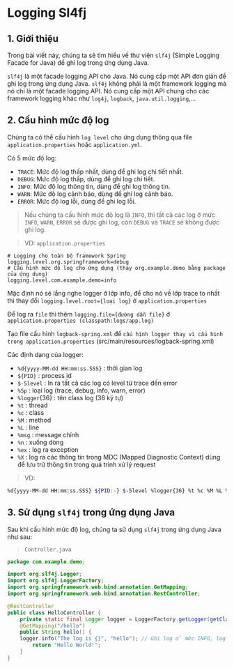 # Logging Sl4fj
## 1. Giới thiệu
Trong bài viết này, chúng ta sẽ tìm hiểu về thư viện `slf4j` (Simple Logging Facade for Java) để ghi log trong ứng dụng Java.

`slf4j` là một facade logging API cho Java. Nó cung cấp một API đơn giản để ghi log trong ứng dụng Java. `slf4j` không phải là một framework logging mà nó chỉ là một facade logging API. Nó cung cấp một API chung cho các framework logging khác như `log4j`, `logback`, `java.util.logging`,...

## 2. Cấu hình mức độ log
Chúng ta có thể cấu hình `log level` cho ứng dụng thông qua file `application.properties` hoặc `application.yml`.

Có 5 mức độ log:
- `TRACE`: Mức độ log thấp nhất, dùng để ghi log chi tiết nhất.
- `DEBUG`: Mức độ log thấp, dùng để ghi log chi tiết.
- `INFO`: Mức độ log thông tin, dùng để ghi log thông tin.
- `WARN`: Mức độ log cảnh báo, dùng để ghi log cảnh báo.
- `ERROR`: Mức độ log lỗi, dùng để ghi log lỗi.

> Nếu chúng ta cấu hình mức độ log là `INFO`, thì tất cả các log ở mức `INFO`, `WARN`, `ERROR` sẽ được ghi log, còn `DEBUG` và `TRACE` sẽ không được ghi log.

>VD: `application.properties`
```properties
# Logging cho toàn bộ framework Spring
logging.level.org.springframework=debug
# Cấu hình mức độ log cho ứng dụng (thay org.example.demo bằng package của ứng dụng)
logging.level.com.example.demo=info
```

Mặc định nó sẽ lắng nghe logger ở lớp info, để cho nó về lớp trace to nhất thì thay đổi `logging.level.root={loại log}` ở `application.properties`

Để log ra ` file ` thì thêm `logging.file={đường dẫn file}` ở `application.properties (classpath:logs/app.log)`

Tạo file cấu hình `logback-spring.xml` để `cấu hình logger thay vì cấu hình trong application.properties` (src/main/resources/logback-spring.xml)

Các định dạng của logger:
- `%d{yyyy-MM-dd HH:mm:ss.SSS}` : thời gian log
- `${PID}` : process id
- `$-5level` : In ra tất cả các log có level từ trace đến error
- `%5p` : loại log (trace, debug, info, warn, error)
- `%logger`{36} : tên class log (36 ký tự) 
- `%t` : thread
- `%c` : class
- `%M` : method
- `%L` : line
- `%msg` : message chính
- `%n` : xuống dòng
- `%ex` : log ra exception
- `%X` : log ra các thông tin trong MDC (Mapped Diagnostic Context) dùng để lưu trữ thông tin trong quá trình xử lý request
    
>VD: 
```bash
%d{yyyy-MM-dd HH:mm:ss.SSS} ${PID:-} $-5level %logger{36} %t %c %M %L %msg %n %ex
```

## 3. Sử dụng `slf4j` trong ứng dụng Java
Sau khi cấu hình mức độ log, chúng ta sử dụng `slf4j` trong ứng dụng Java như sau:

> `Controller.java`
```java
package com.example.demo;

import org.slf4j.Logger;
import org.slf4j.LoggerFactory;
import org.springframework.web.bind.annotation.GetMapping;
import org.springframework.web.bind.annotation.RestController;

@RestController
public class HelloController {
    private static final Logger logger = LoggerFactory.getLogger(getClass()); // Khai báo Logger, lấy class hiện tại để ghi log
    @GetMapping("/hello")
    public String hello() {
    logger.info("The log is {}", "hello"); // Ghi log ở mức INFO, log message là "The log is hello"
        return "Hello World!";
    }
}
```


